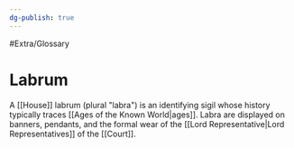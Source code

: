 ```yaml
---
dg-publish: true
---
```

#Extra/Glossary 
# Labrum

A [[House]] labrum (plural "labra") is an identifying sigil whose history typically traces [[Ages of the Known World|ages]]. Labra are displayed on banners, pendants, and the formal wear of the [[Lord Representative|Lord Representatives]] of the [[Court]].
